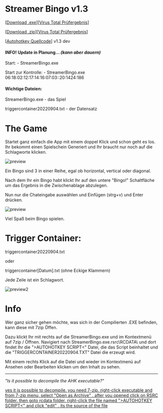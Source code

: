# Streamer Bingo v1.3
[[Download .exe](https://github.com/BNK3R-Boy/StreamerBingo/raw/main/StreamerBingo.exe)][[Virus Total Prüfergebnis](https://www.virustotal.com/gui/url/29ad4db5ec0e4aa39cdad467b9d04deb1610fa35205d87b6b672ac5609fa2f5b?nocache=1)]

[[Download .zip](https://github.com/BNK3R-Boy/StreamerBingo/raw/main/StreamerBingo.zip)][[Virus Total Prüfergebnis](https://www.virustotal.com/gui/url/9b20b70df153ede6de3ffe07fc8c46f782202d10d94b0aa6d4bd5e437b53242e?nocache=1)]

[[Autohotkey Quellcode](https://github.com/BNK3R-Boy/StreamerBingo/blob/main/StreamerBingo.ahk)] v1.3 dev



#### INFO! Update in Planung... _(kann aber dauern)_

Start:								- StreamerBingo.exe

Start zur Kontrolle:				- StreamerBingo.exe 06:18:02:12:17:14:16:07:03::20:1424:186



#### Wichtige Dateien:

StreamerBingo.exe					- das Spiel

triggercontainer20220904.txt		- der Datensatz



# The Game

Startet ganz einfach die App mit einem doppel Klick und schon geht es los. Ihr bekommt einen Spielschein Generiert und Ihr braucht nur noch auf die Schlagworte klicken.

![preview](https://user-images.githubusercontent.com/17516608/188402859-e4f49404-c79d-4294-9a24-eba538e54ec9.png)

Ein Bingo sind 3 in einer Reihe, egal ob horizontal, vertical oder diagonal.

Nach dem Ihr ein Bingo habt klickt Ihr auf den untere "Bingo!" Schaltfläche um das Ergebnis in die Zwischenablage abzulegen.

Nun nur die Chateingabe auswählen und Einfügen (strg+v) und Enter drücken.

![preview](https://user-images.githubusercontent.com/17516608/189213825-e99b19ba-47cb-4b57-9ea9-f7e2989faf8a.png)



Viel Spaß beim Bingo spielen.



# Trigger Container:


triggercontainer20220904.txt

oder

triggercontainer[Datum].txt (ohne Eckige Klammern)


Jede Zeile ist ein Schlagwort.

![preview2](https://user-images.githubusercontent.com/17516608/188405336-263f3edd-4ec2-41ba-8203-154cd050a79e.png)



# Info

Wer ganz sicher gehen möchte, was sich in der Compilierten .EXE befinden, kann diese mit 7zip Öffen.

Dazu klickt Ihr mit rechts auf die StreamerBingo.exe und im Kontextmenü auf 7zip / Öffnen. Navigiert nach StreamerBingo.exe\.rsrc\RCDATA\ und dort findet Ihr die ">AUTOHOTKEY SCRIPT<" Datei, die das Script beinhaltet und die "TRIGGERCONTAINER20220904.TXT" Datei die erzeugt wird.

Mit einem rechts Klick auf die Datei und wieder im Kontextmenü auf Ansehen oder Bearbeiten klicken um den Inhalt zu sehen.

---
*"Is it possible to decompile the AHK executable?"*

[yes it is possible to decompile. you need 7-zip. right-click executable and from 7-zip menu, select "Open as Archive" . after you opened click on RSRC folder. then goto rcdata folder. right-click the file named ">AUTOHOTKEY SCRIPT<" and click "edit" . its the source of the file](https://www.autohotkey.com/boards/viewtopic.php?p=397453&sid=370e5dd320cf15a3272e8d3b7d855c30#p397453)
